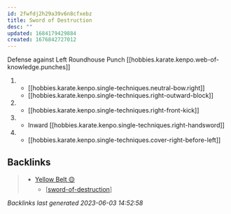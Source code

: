 ```yaml
---
id: 2fwfdj2h29a39v6n8cfxebz
title: Sword of Destruction
desc: ""
updated: 1684179429884
created: 1676842727012
---
```


Defense against Left Roundhouse Punch
[[hobbies.karate.kenpo.web-of-knowledge.punches]]

1.  - [[hobbies.karate.kenpo.single-techniques.neutral-bow.right]]
    - [[hobbies.karate.kenpo.single-techniques.right-outward-block]]
2.  - [[hobbies.karate.kenpo.single-techniques.right-front-kick]]
3.  - Inward [[hobbies.karate.kenpo.single-techniques.right-handsword]]
4.  - [[hobbies.karate.kenpo.single-techniques.cover-right-before-left]]



## Backlinks

> - [Yellow Belt 🟡](..\belts\1-yellow.md)
>   - [[sword-of-destruction]]

_Backlinks last generated 2023-06-03 14:52:58_

[//begin]: # "Autogenerated link references for markdown compatibility"
[sword-of-destruction]: sword-of-destruction "Sword of Destruction"
[//end]: # "Autogenerated link references"